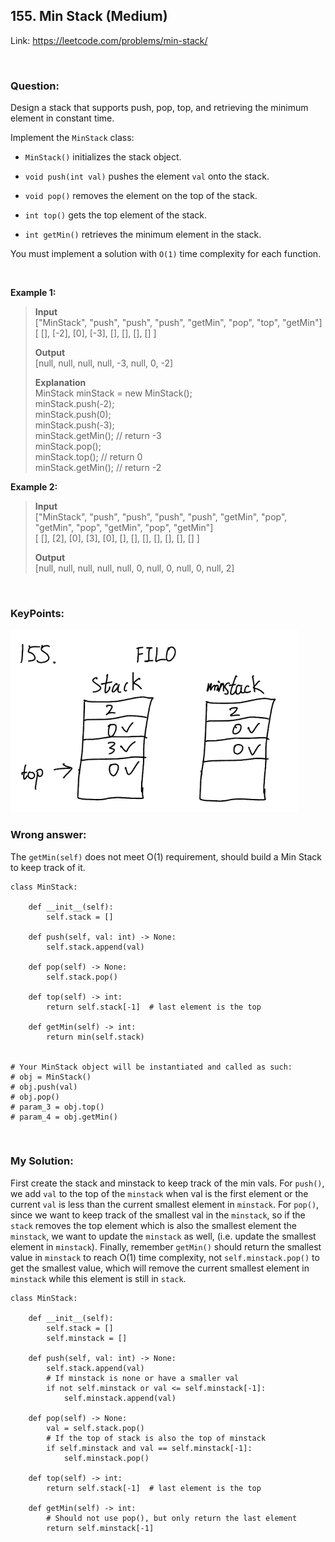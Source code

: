 ## 155. Min Stack (Medium)

Link: https://leetcode.com/problems/min-stack/

<br>

### Question:
Design a stack that supports push, pop, top, and retrieving the minimum element in constant time.

Implement the `MinStack` class:

- `MinStack()` initializes the stack object.

- `void push(int val)` pushes the element `val` onto the stack.

- `void pop()` removes the element on the top of the stack.

- `int top()` gets the top element of the stack.

- `int getMin()` retrieves the minimum element in the stack.

You must implement a solution with `O(1)` time complexity for each function.

<br>

**Example 1:**
> **Input** <br>
> ["MinStack", "push", "push", "push", "getMin", "pop", "top", "getMin"] <br>
> [ [], [-2], [0], [-3], [], [], [], [] ]
> 
> **Output** <br>
> [null, null, null, null, -3, null, 0, -2]
> 
> **Explanation** <br>
> MinStack minStack = new MinStack(); <br>
> minStack.push(-2); <br>
> minStack.push(0); <br>
> minStack.push(-3); <br>
> minStack.getMin(); // return -3 <br>
> minStack.pop(); <br>
> minStack.top();    // return 0 <br>
> minStack.getMin(); // return -2 <br>

**Example 2:**
> **Input** <br>
> ["MinStack", "push", "push", "push", "push", "getMin", "pop", "getMin", "pop", "getMin", "pop", "getMin"] <br>
> [ [], [2], [0], [3], [0], [], [], [], [], [], [], [] ]
> 
> **Output** <br>
> [null, null, null, null, null, 0, null, 0, null, 0, null, 2]

<br>

### KeyPoints: 
<img src="images/155_1.png" alt="drawing" width="460"/>

<br>

### Wrong answer:
The `getMin(self)` does not meet O(1) requirement, should build a Min Stack to keep track of it.
```
class MinStack:

    def __init__(self):
        self.stack = []

    def push(self, val: int) -> None:
        self.stack.append(val)

    def pop(self) -> None:
        self.stack.pop()

    def top(self) -> int:
        return self.stack[-1]  # last element is the top

    def getMin(self) -> int:
        return min(self.stack)


# Your MinStack object will be instantiated and called as such:
# obj = MinStack()
# obj.push(val)
# obj.pop()
# param_3 = obj.top()
# param_4 = obj.getMin()
```

<br>

### My Solution:
First create the stack and minstack to keep track of the min vals. For `push()`, we add `val` to the top of the `minstack` when val is the first element or the current `val` is less than the current smallest element in `minstack`. For `pop()`, since we want to keep track of the smallest val in the `minstack`, so if the `stack` removes the top element which is also the smallest element the `minstack`, we want to update the `minstack` as well, (i.e. update the smallest element in `minstack`). Finally, remember `getMin()` should return the smallest value in `minstack` to reach O(1) time complexity, not `self.minstack.pop()` to get the smallest value, which will remove the current smallest element in `minstack` while this element is still in `stack`.
```
class MinStack:

    def __init__(self):
        self.stack = []
        self.minstack = []

    def push(self, val: int) -> None:
        self.stack.append(val)
        # If minstack is none or have a smaller val
        if not self.minstack or val <= self.minstack[-1]:
            self.minstack.append(val)

    def pop(self) -> None:
        val = self.stack.pop()
        # If the top of stack is also the top of minstack
        if self.minstack and val == self.minstack[-1]:
            self.minstack.pop()

    def top(self) -> int:
        return self.stack[-1]  # last element is the top

    def getMin(self) -> int:
        # Should not use pop(), but only return the last element
        return self.minstack[-1]
```
